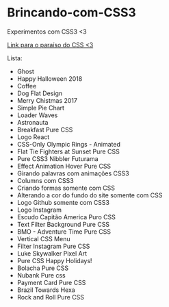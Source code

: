 # Brincando-com-CSS3
Experimentos com CSS3 <3

[Link para o paraíso do CSS <3](http://codepen.io/hjdesigner/)

Lista:

* Ghost
* Happy Halloween 2018
* Coffee
* Dog Flat Design
* Merry Chistmas 2017
* Simple Pie Chart
* Loader Waves
* Astronauta
* Breakfast Pure CSS
* Logo React
* CSS-Only Olympic Rings - Animated
* Flat Tie Fighters at Sunset Pure CSS
* Pure CSS3 Nibbler Futurama
* Effect Animation Hover Pure CSS  
* Girando palavras com animações CSS3
* Columns com CSS3
* Criando formas somente com CSS
* Alterando a cor do fundo do site somente com CSS
* Logo Github somente com CSS3
* Logo Instagram
* Escudo Capitão America Puro CSS
* Text Filter Background Pure CSS
* BMO - Adventure Time Pure CSS
* Vertical CSS Menu
* Filter Instagram Pure CSS
* Luke Skywalker Pixel Art
* Pure CSS Happy Holidays!
* Bolacha Pure CSS
* Nubank Pure css
* Payment Card Pure CSS
* Brazil Towards Hexa
* Rock and Roll Pure CSS
